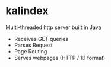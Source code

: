 # kalindex
Multi-threaded http server built in Java

* Receives GET queries
* Parses Request
* Page Routing
* Serves webpages (HTTP / 1.1 format)
